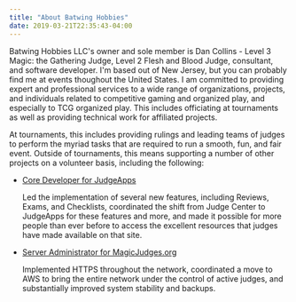 ```yaml
---
title: "About Batwing Hobbies"
date: 2019-03-21T22:35:43-04:00
---
```


Batwing Hobbies LLC's owner and sole member is Dan Collins - Level 3 Magic: the
Gathering Judge, Level 2 Flesh and Blood Judge, consultant, and software
developer. I'm based out of New Jersey, but you can probably find me at events
thoughout the United States. I am committed to providing expert and professional
services to a wide range of organizations, projects, and individuals related to
competitive gaming and organized play, and especially to TCG organized play.
This includes officiating at tournaments as well as providing technical work for
affiliated projects.

At tournaments, this includes providing rulings and leading teams of judges to
perform the myriad tasks that are required to run a smooth, fun, and fair event.
Outside of tournaments, this means supporting a number of other projects on a
volunteer basis, including the following:

* [Core Developer for JudgeApps](https://apps.magicjudges.org/)

    Led the implementation of several new features, including Reviews, Exams,
    and Checklists, coordinated the shift from Judge Center to JudgeApps for
    these features and more, and made it possible for more people than ever
    before to access the excellent resources that judges have made available on
    that site.

* [Server Administrator for MagicJudges.org](https://blogs.magicjudges.org/)

    Implemented HTTPS throughout the network, coordinated a move to AWS to bring
    the entire network under the control of active judges, and substantially
    improved system stability and backups.

